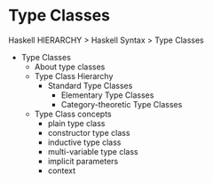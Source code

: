 # Type Classes

Haskell HIERARCHY > Haskell Syntax > Type Classes

- Type Classes
  - About type classes
  - Type Class Hierarchy
    - Standard Type Classes
      - Elementary Type Classes
      - Category-theoretic Type Classes
  - Type Class concepts
    - plain type class
    - constructor type class
    - inductive type class
    - multi-variable type class
    - implicit parameters
    - context
